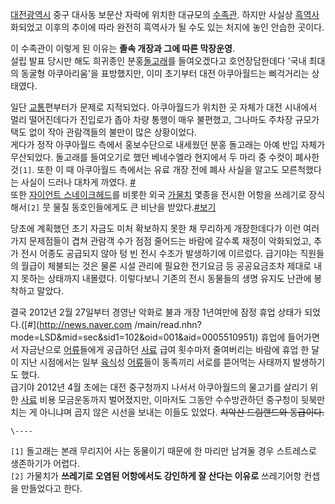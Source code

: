 [대전광역시](%EB%8C%80%EC%A0%84%EA%B4%91%EC%97%AD%EC%8B%9C.md) 중구 대사동 보문산 자락에
위치한 대규모의 [수족관](%EC%88%98%EC%A1%B1%EA%B4%80.md). 하지만 사실상
[흑역사](%ED%9D%91%EC%97%AD%EC%82%AC.md)화되었고 이후의 추이에 따라 완전히 흑역사가 될 수도 있는 처지에
놓인 안습한 곳이다.

이 수족관이 이렇게 된 이유는 **졸속 개장과 그에 따른 막장운영**.  
설립 발표 당시만 해도 희귀종인 분홍[돌고래](%EB%8F%8C%EA%B3%A0%EB%9E%98.md)를 들여오겠다고 호언장담한데다
'국내 최대의 동굴형 아쿠아리움'을 표방했지만, 이미 초기부터 대전 아쿠아월드는 삐걱거리는 상태였다.

일단 [교통](%EA%B5%90%ED%86%B5.md)편부터가 문제로 지적되었다. 아쿠아월드가 위치한 곳 자체가 대전 시내에서 멀리
떨어진데다가 진입로가 좁아 차량 통행이 매우 불편했고, 그나마도 주차장 규모가 택도 없이 작아 관람객들의 불만이 많은 상황이었다.  
게다가 정작 아쿠아월드 측에서 홍보수단으로 내세웠던 분홍 돌고래는 아예 반입 자체가 무산되었다. 돌고래를 들여오기로 했던 베네수엘라 현지에서
두 마리 중 수컷이 폐사한 것`[1]`. 또한 이 때 아쿠아월드 측에서는 유료 개장 전에 폐사 사실을 알고도 모른척했다는 사실이 드러나
대차게 까였다. [#](http://www.daejonilbo.com/news/newsitem.asp?pk_no=940680)  
또한 [자이언트 스네이크헤드](%EA%B0%80%EB%AC%BC%EC%B9%98.md)를 비롯한 외국
[가물치](%EA%B0%80%EB%AC%BC%EC%B9%98.md) 몇종을 전시한 어항을 쓰레기로 장식해서`[2]` 뭇 물질
동호인들에게도 큰 비난을 받았다.[#보기](http://baqui-blue.tistory.com/650)

당초에 계획했던 초기 자금도 미처 확보하지 못한 채 무리하게 개장한데다가 이런 여러가지 문제점들이 겹쳐 관람객 수가 점점 줄어드는 바람에
갈수록 재정이 악화되었고, 추가 전시 어종도 공급되지 않아 텅 빈 전시 수조가 발생하기에 이르렀다. 급기야는 직원들의 월급이 체불되는 것은
물론 시설 관리에 필요한 전기요금 등 공공요금조차 제대로 내지 못하는 상태까지 내몰렸다. 이렇다보니 기존의 전시 동물들의 생명 유지도 난관에
봉착하고 말았다.  

결국 2012년 2월 27일부터 경영난 악화로 불과 개장 1년여만에 잠정 휴업 상태가 되었다.([#](http://news.naver.com
/main/read.nhn?mode=LSD&mid=sec&sid1=102&oid=001&aid=0005510951)) 휴업에 들어가면서
자금난으로 [어류](%EC%96%B4%EB%A5%98.md)들에게 공급하던 [사료](%EC%82%AC%EB%A3%8C.md) 급여
횟수마저 줄여버리는 바람에 휴업 한 달이 지난 시점에서는 일부 [육식](%EC%9C%A1%EC%8B%9D.md)성
[어류](%EC%96%B4%EB%A5%98.md)들이 동족끼리 서로를 뜯어먹는 사태까지 발생하기도 했다.  
급기야 2012년 4월 초에는 대전 중구청까지 나서서 아쿠아월드의 물고기를 살리기 위한
[사료](%EC%82%AC%EB%A3%8C.md) 비용 모금운동까지 벌어졌지만, 이마저도 그동안 수수방관하던 중구청이 뒷북만 치는 게
아니냐며 곱지 않은 시선을 보내는 이들도 있었다. <del>치악산 드림랜드와 동급이다.</del>

`\----`

`[1]` 돌고래는 본래 무리지어 사는 동물이기 때문에 한 마리만 남겨둘 경우 스트레스로 생존하기가 어렵다.  
`[2]` 가물치가 **쓰레기로 오염된 어항에서도 강인하게 잘 산다는 이유로** 쓰레기어항 컨셉을 만들었다고 한다.

